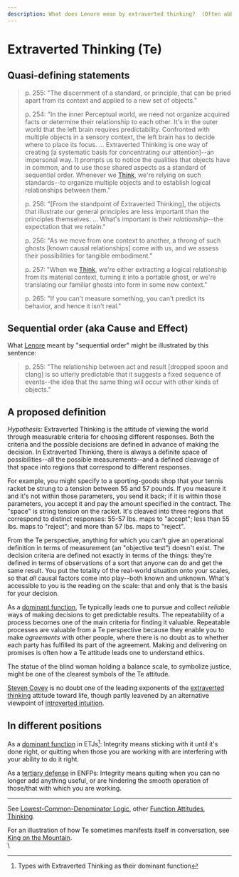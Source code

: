 ```yaml
---
description: What does Lenore mean by extraverted thinking?  (Often abbreviated "Te".)
---
```


# Extraverted Thinking (Te)

## Quasi-defining statements

> p. 255: "The discernment of a standard, or principle, that can be pried apart from its context and applied to a new set of objects."
>
> p. 254: "In the inner Perceptual world, we need not organize acquired facts or determine their relationship to each other. It's in the outer world that the left brain requires predictability. Confronted with multiple objects in a sensory context, the left brain has to decide where to place its focus. ... Extraverted Thinking is one way of creating \[a systematic basis for concentrating our attention]--an impersonal way. It prompts us to notice the qualities that objects have in common, and to use those shared aspects as a standard of sequential order. Whenever we [Think](../), we're relying on such standards--to organize multiple objects and to establish logical relationships between them."
>
> p. 256: "\[From the standpoint of Extraverted Thinking], the objects that illustrate our general principles are less important than the principles themselves. ... What's important is their _relationship_--the expectation that we retain."
>
> p. 256: "As we move from one context to another, a throng of such ghosts \[known causal relationships] come with us, and we assess their possibilities for tangible embodiment."
>
> p. 257: "When we [Think](../), we're either extracting a logical relationship from its material context, turning it into a portable ghost, or we're translating our familiar ghosts into form in some new context."
>
> p. 265: "If you can't measure something, you can't predict its behavior, and hence it isn't real."

## Sequential order (aka Cause and Effect)

What [Lenore](../../../../../people-and-systems/lenore-thomson/) meant by "sequential order" might be illustrated by this sentence:

> p. 255: "The relationship between act and result \[dropped spoon and clang] is so utterly predictable that it suggests a fixed sequence of events--the idea that the same thing will occur with other kinds of objects."

## A proposed definition

_Hypothesis:_ Extraverted Thinking is the attitude of viewing the world through measurable criteria for choosing different responses. Both the criteria and the possible decisions are defined in advance of making the decision. In Extraverted Thinking, there is always a definite space of possibilities--all the possible measurements--and a defined cleavage of that space into regions that correspond to different responses.

For example, you might specify to a sporting-goods shop that your tennis racket be strung to a tension between 55 and 57 pounds. If you measure it and it's not within those parameters, you send it back; if it is within those parameters, you accept it and pay the amount specified in the contract. The "space" is string tension on the racket. It's cleaved into three regions that correspond to distinct responses: 55-57 lbs. maps to "accept"; less than 55 lbs. maps to "reject"; and more than 57 lbs. maps to "reject".

From the Te perspective, anything for which you can't give an operational definition in terms of measurement (an "objective test") doesn't exist. The decision criteria are defined not exactly in terms of the things: they're defined in terms of observations of a sort that anyone can do and get the same result. You put the totality of the real-world situation onto your scales, so that _all_ causal factors come into play--both known and unknown. What's accessible to you is the reading on the scale: that and only that is the basis for your decision.

As a [dominant function](https://web.archive.org/web/20071014031048/http://greenlightwiki.com/lenore-exegesis/dominant_function), Te typically leads one to pursue and collect _reliable_ ways of making decisions to get predictable results. The repeatability of a process becomes one of the main criteria for finding it valuable. Repeatable processes are valuable from a Te perspective because they enable you to make _agreements_ with other people, where there is no doubt as to whether each party has fulfilled its part of the agreement. Making and delivering on promises is often how a Te attitude leads one to understand ethics.

The statue of the blind woman holding a balance scale, to symbolize justice, might be one of the clearest symbols of the Te attitude.

[Steven Covey](https://web.archive.org/web/20071014031048/http://greenlightwiki.com/lenore-exegesis/Steven_Covey) is no doubt one of the leading exponents of the [extraverted thinking](https://web.archive.org/web/20071014031048/http://greenlightwiki.com/lenore-exegesis/extraverted_thinking) attitude toward life, though partly leavened by an alternative viewpoint of [introverted intuition](https://web.archive.org/web/20071014031048/http://greenlightwiki.com/lenore-exegesis/introverted_intuition).

## In different positions

As a [dominant function](../../../cognitive-stack/dominant-function.md) in ETJs[^1]: Integrity means sticking with it until it's done right, or quitting when those you are working with are interfering with your ability to do it right.

As a [tertiary defense](../../../cognitive-stack/tertiary-function/tertiary-defense.md) in ENFPs: Integrity means quiting when you can no longer add anything useful, or are hindering the smooth operation of those/that with which you are working.

***

See [Lowest-Common-Denominator Logic](https://web.archive.org/web/20071014031048/http://greenlightwiki.com/lenore-exegesis/Lowest-Common-Denominator_Logic), other [Function Attitudes](../../../), [Thinking](../).

For an illustration of how Te sometimes manifests itself in conversation, see [King on the Mountain](../../../../../far-flung-explorations/king-on-the-mountain.md).\
\


[^1]: Types with Extraverted Thinking as their dominant function
